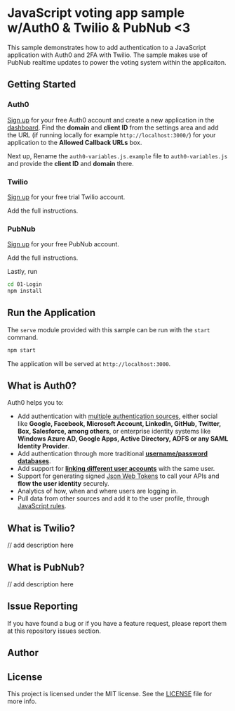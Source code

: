 # JavaScript voting app sample w/Auth0 & Twilio & PubNub <3 

This sample demonstrates how to add authentication to a JavaScript application with Auth0 and 2FA with Twilio. 
The sample makes use of PubNub realtime updates to power the voting system within the applicaiton. 


## Getting Started

### Auth0 
[Sign up](https://auth0.com) for your free Auth0 account and create a new application in the [dashboard](https://manage.auth0.com). Find the **domain** and **client ID** from the settings area and add the URL (if running locally for example `http://localhost:3000/`) for your application to the **Allowed Callback URLs** box. 

Next up, Rename the `auth0-variables.js.example` file to `auth0-variables.js` and provide the **client ID** and **domain** there.

### Twilio

[Sign up](https://twilio.com) for your free trial Twilio account.

Add the full instructions. 

### PubNub 

[Sign up](https://pubnub.com) for your free PubNub account.

Add the full instructions. 

Lastly, run

```bash
cd 01-Login
npm install
```

## Run the Application

The `serve` module provided with this sample can be run with the `start` command.

```bash
npm start
```

The application will be served at `http://localhost:3000`.

## What is Auth0?

Auth0 helps you to:

* Add authentication with [multiple authentication sources](https://docs.auth0.com/identityproviders), either social like **Google, Facebook, Microsoft Account, LinkedIn, GitHub, Twitter, Box, Salesforce, among others**, or enterprise identity systems like **Windows Azure AD, Google Apps, Active Directory, ADFS or any SAML Identity Provider**.
* Add authentication through more traditional **[username/password databases](https://docs.auth0.com/mysql-connection-tutorial)**.
* Add support for **[linking different user accounts](https://docs.auth0.com/link-accounts)** with the same user.
* Support for generating signed [Json Web Tokens](https://docs.auth0.com/jwt) to call your APIs and **flow the user identity** securely.
* Analytics of how, when and where users are logging in.
* Pull data from other sources and add it to the user profile, through [JavaScript rules](https://docs.auth0.com/rules).

## What is Twilio?

// add description here 

## What is PubNub? 

// add description here 


## Issue Reporting

If you have found a bug or if you have a feature request, please report them at this repository issues section. 

## Author



## License

This project is licensed under the MIT license. See the [LICENSE](LICENSE.txt) file for more info.



